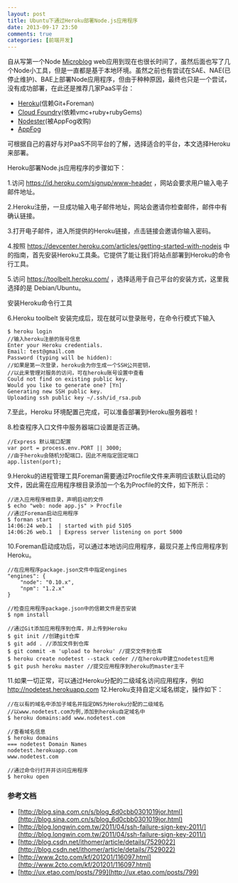 ```yaml
---
layout: post
title: Ubuntu下通过Heroku部署Node.js应用程序
date: 2013-09-17 23:50
comments: true
categories: [前端开发]
---
```


自从写第一个Node [Microblog](https://github.com/hxrealm/microblog) web应用到现在也很长时间了，虽然后面也写了几个Node小工具，但是一直都是基于本地环境。虽然之前也有尝试在SAE、NAE(已停止维护)、BAE上部署Node应用程序，但由于种种原因，最终也只是一个尝试，没有成功部署，在此还是推荐几家PaaS平台：

- [Heroku](https://www.heroku.com/)(信赖Git+Foreman)
- [Cloud Foundry](http://www.cloudfoundry.com/)(依赖vmc+ruby+rubyGems)
- [Nodester](http://nodester.com/)(被AppFog收购)
- [AppFog](https://www.appfog.com/)

可根据自己的喜好与对PaaS不同平台的了解，选择适合的平台，本文选择Heroku来部署。

Heroku部署Node.js应用程序的步骤如下：

1.访问 <https://id.heroku.com/signup/www-header> ，网站会要求用户输入电子邮件地址。

2.Heroku注册，一旦成功输入电子邮件地址，网站会邀请你检查邮件，邮件中有确认链接。

3.打开电子邮件，进入所提供的Heroku链接，点击链接会邀请你输入密码。

4.按照 <https://devcenter.heroku.com/articles/getting-started-with-nodejs> 中的指南，首先安装Heroku工具条。它提供了能让我们将站点部署到Heroku的命令行工具。

5.访问 <https://toolbelt.heroku.com/> ，选择适用于自己平台的安装方式，这里我选择的是 Debian/Ubuntu。

安装Heroku命令行工具

6.Heroku toolbelt 安装完成后，现在就可以登录账号，在命令行模式下输入

    $ heroku login
    //输入heroku注册的账号信息
    Enter your Heroku credentials.
    Email: test@gmail.com
    Password (typing will be hidden):
    //如果是第一次登录，heroku会为你生成一个SSH公共密钥，
    //以此来管理对服务的访问，可在heroku账号设置中查看
    Could not find on existing public key.
    Would you like to generate one? [Yn]
    Generating new SSH public key.
    Uploading ssh public key ~/.ssh/id_rsa.pub

7.至此，Heroku 环境配置己完成，可以准备部署到Heroku服务器啦！

8.检查程序入口文件中服务器端口设置是否正确。

    //Express 默认端口配置
    var port = process.env.PORT || 3000;
    //由于heroku会随机分配端口，因此不用指定固定端口
    app.listen(port);

9.Heroku的进程管理工具Foreman需要通过Procfile文件来声明应该默认启动的文件，因此需在应用程序根目录添加一个名为Procfile的文件，如下所示：

    //进入应用程序根目录，声明启动的文件
    $ echo "web: node app.js" > Procfile
    //通过Foreman启动应用程序
    $ forman start
    14:06:24 web.1  | started with pid 5105
    14:06:26 web.1  | Express server listening on port 5000

10.Foreman启动成功后，可以通过本地访问应用程序，最现只差上传应用程序到Heroku。

    //在应用程序package.json文件中指定engines
    "engines": {
        "node": "0.10.x",
        "npm": "1.2.x"
    }

    //检查应用程序package.json中的信赖文件是否安装
    $ npm install

    //通过Git添加应用程序到仓库，并上传到Heroku
    $ git init //创建git仓库
    $ git add . //添加文件到仓库
    $ git commit -m 'upload to heroku' //提交文件到仓库
    $ heroku create nodetest --stack ceder //在heroku中建立nodetest应用
    $ git push heroku master //提交应用程序到heroku的master主干

11.如果一切正常，可以通过Heroku分配的二级域名访问应用程序，例如 <http://nodetest.herokuapp.com>
12.Heroku支持自定义域名绑定，操作如下：

    //在以有的域名中添加子域名并指定DNS为Heroku分配的二级域名
    //以www.nodetest.com为例,添加到heroku自定域名中
    $ heroku domains:add www.nodetest.com

    //查看域名信息
    $ heroku domains
    === nodetest Domain Names
    nodetest.herokuapp.com
    www.nodetest.com

    //通过命令行打开并访问应用程序
    $ heroku open

### 参考文档

- [http://blog.sina.com.cn/s/blog_6d0cbb0301019jor.html](http://blog.sina.com.cn/s/blog_6d0cbb0301019jor.html)
- [http://blog.longwin.com.tw/2011/04/ssh-failure-sign-key-2011/](http://blog.longwin.com.tw/2011/04/ssh-failure-sign-key-2011/)
- [http://blog.csdn.net/ithomer/article/details/7529022](http://blog.csdn.net/ithomer/article/details/7529022)
- [http://www.2cto.com/kf/201201/116097.html](http://www.2cto.com/kf/201201/116097.html)
- [http://ux.etao.com/posts/799](http://ux.etao.com/posts/799)
